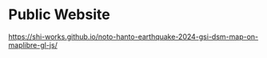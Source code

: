 # Public Website
https://shi-works.github.io/noto-hanto-earthquake-2024-gsi-dsm-map-on-maplibre-gl-js/

